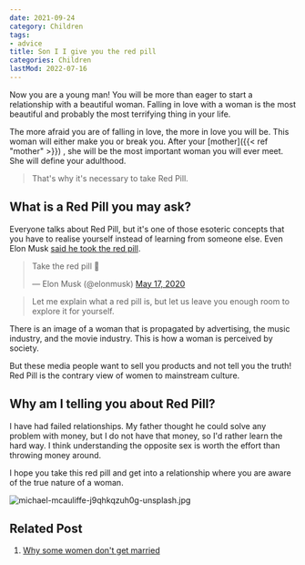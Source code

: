 ```yaml
---
date: 2021-09-24
category: Children
tags:
- advice
title: Son I I give you the red pill
categories: Children
lastMod: 2022-07-16
---
```

Now you are a young man! You will be more than eager to start a relationship with a beautiful woman. Falling in love with a woman is the most beautiful and probably the most terrifying thing in your life. 

The more afraid you are of falling in love, the more in love you will be. This woman will either make you or break you. After your [mother]({{< ref "mother" >}}) , she will be the most important woman you will ever meet. She will define your adulthood. 

> That's why it's necessary to take Red Pill.
## What is a Red Pill you may ask?

Everyone talks about Red Pill, but it's one of those esoteric concepts that you have to realise yourself instead of learning from someone else. Even Elon Musk [said he took the red pill](https://twitter.com/elonmusk/status/1262076474565242880?lang=en). 

<blockquote class="twitter-tweet"><p lang="en" dir="ltr">Take the red pill 🌹</p>&mdash; Elon Musk (@elonmusk) <a href="https://twitter.com/elonmusk/status/1262076474565242880?ref_src=twsrc%5Etfw">May 17, 2020</a></blockquote> <script async src="https://platform.twitter.com/widgets.js" charset="utf-8"></script>

> Let me explain what a red pill is, but let us leave you enough room to explore it for yourself. 

There is an image of a woman that is propagated by advertising, the music industry, and the movie industry. This is how a woman is perceived by society. 

But these media people want to sell you products and not tell you the truth! Red Pill is the contrary view of women to mainstream culture.

## Why am I telling you about Red Pill?

I have had failed relationships. My father thought he could solve any problem with money, but I do not have that money, so I'd rather learn the hard way. I think understanding the opposite sex is worth the effort than throwing money around. 

I hope you take this red pill and get into a relationship where you are aware of the true nature of a woman.

![michael-mcauliffe-j9qhkqzuh0g-unsplash.jpg](https://manojnayak.mataroa.blog/images/c00cf290.jpeg)

## Related Post
1. [Why some women don't get married](https://manojnayak.com/posts/why-some-women-dont-get-married/)
